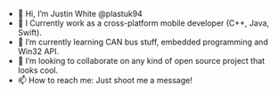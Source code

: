 - 👋 Hi, I’m Justin White @plastuk94
- 👀 I Currently work as a cross-platform mobile developer (C++, Java, Swift).
- 🌱 I’m currently learning CAN bus stuff, embedded programming and Win32 API.
- 💞️ I’m looking to collaborate on any kind of open source project that looks cool.
- 📫 How to reach me: Just shoot me a message!

<!---
plastuk94/plastuk94 is a ✨ special ✨ repository because its `README.md` (this file) appears on your GitHub profile.
You can click the Preview link to take a look at your changes.
--->
